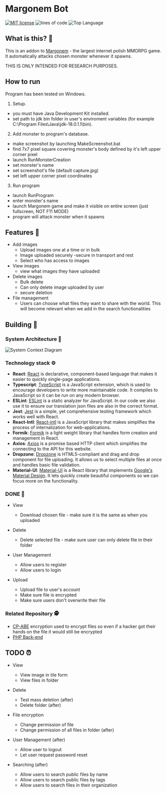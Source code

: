 # Margonem Bot

[![MIT license](https://img.shields.io/github/license/Aarif123456/image_repository?style=for-the-badge)](https://lbesson.mit-license.org/)
![lines of code](https://img.shields.io/tokei/lines/github/Bex0n/margonem-autoe2-bot?style=for-the-badge)
![Top Language](https://img.shields.io/github/languages/top/Bex0n/margonem-autoe2-bot?style=for-the-badge)

## What is this? 🤔

This is an addon to [Margonem](https://docs.google.com/document/d/1ZKRywXQLZWOqVOHC4JkF3LqdpO3Llpfk_CkZPR8bjak) - the largest
internet polish MMORPG game. It automatically attacks chosen monster whenever it spawns.

THIS IS ONLY INTENDED FOR RESEARCH PURPOSES.

## How to run

Program has been tested on Windows.

1. Setup.
* you must have Java Development Kit installed.
* set path to jdk bin folder in user's enviroment variables (for example C:\Program Files\Java\jdk-18.0.1.1\bin).

2. Add monster to program's database.
* make screenshot by launching MakeScreenshot.bat
* find 7x7 pixel square covering monster's body defined by it's left upper corner pixel
* launch RunMonsterCreation 
* set monster's name
* set screenshot's file (default capture.jpg)
* set left upper corner pixel coordinates

3. Run program
* launch RunProgram
* enter monster's name
* launch Margonem game and make it visible on entire screen (just fullscreen, NOT F11 MODE)
* program will attack monster when it spawns

## Features :eyes:

* Add images
    * Upload images one at a time or in bulk
    * Image uploaded securely -secure in transport and rest
    * Select who has access to images
* View images
    * view what images they have uploaded
* Delete images
    * Bulk delete
    * Can only delete image uploaded by user
    * secure deletion
* File management
    * Users can choose what files they want to share with the world. This will become relevant when we add in the search functionalities

## Building :construction:

### System Architecture :european_castle:

![System Context Diagram](https://i.imgur.com/edeuHA6.png)

### Technology stack :gear:

* **React**: [React](https://reactjs.org/) is declarative, component-based language that makes it easier to quickly single-page applications.
* **Typescript**: [TypeScript](https://www.typescriptlang.org/) is a JavaScript extension, which is used to encourage developers to write more maintainable code. It compiles to JavaScript so it can be run on any modern browser.
* **ESLint**: [ESLint](https://eslint.org/) is a static analyzer for JavaScript. In our code we also use it to ensure our translation json files are also in the correct format.
* **Jest**: [Jest](https://jestjs.io/) is a simple, yet comprehensive testing framework which works well with React.
* **React-Intl**: [React-intl](https://formatjs.io/docs/react-intl/) is a JavaScript library that makes simplifies the process of internalization for web-applications.
* **Formik**: [Formik](https://formik.org/docs/overview) is a light weight library that handles form creation and management in React.
* **Axios**: [Axios](https://axios-http.com/) is a promise based HTTP client which simplifies the connecting to the API for this website.
* **Dropzone**: [Dropzone](https://react-dropzone.js.org/) is HTML5-compliant and drag and drop component for file uploading. It allows us to select multiple files at once and handles basic file validation.
* **Material-UI**: [Material-UI](https://material-ui.com/) is a React library that implements [Google's Material Design](https://material.io/design). It lets quickly create beautiful components so we can focus more on the functionality.

### DONE :star2:

* View
    * Download chosen file - make sure it is the same as when you uploaded

* Delete
    * Delete selected file - make sure user can only delete file in their folder

* User Management
    * Allow users to register
    * Allow users to login

* Upload
    * Upload file to user's account
    * Make sure file is encrypted
    * Make sure users don't overwrite their file

### Related Repository :detective:

* [CP-ABE](https://github.com/Aarif123456/mCP-ABE_API/tree/cpabe) encryption used to encrypt files so even if a hacker got their hands on the file it would still be encrypted
* [PHP Back-end](https://github.com/Aarif123456/image_repository_api)

## TODO :alarm_clock:

* View
    * View image in tile form
    * View files in folder

* Delete
    * Test mass deletion (after)
    * Delete folder (after)

* File encryption
    * Change permission of file
    * Change permission of all files in folder (after)

* User Management (after)
    * Allow user to logout
    * Let user request password reset

* Searching (after)
    * Allow users to search public files by name
    * Allow users to search public files by tags
    * Allow users to search files in their organization

